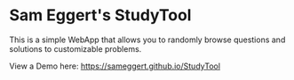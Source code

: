 # Sam Eggert's StudyTool
This is a simple WebApp that allows you to randomly browse questions and solutions to customizable problems.

View a Demo here:
https://sameggert.github.io/StudyTool
